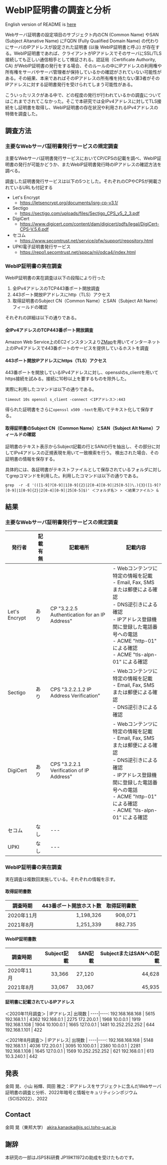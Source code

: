 WebIP証明書の調査と分析
====
English version of README is [here](/README.md)

Webサーバ証明書の設定項目のサブジェクト内のCN (Common Name) やSAN (Subject Altanative Name) にFQDN (Fully Qualified Domain Name) の代わりにサーバのIPアドレスが設定された証明書 (以後 WebIP証明書と呼ぶ) が存在する。WebIP証明書であれば、クライアントがIPアドレスでそのサーバにSSL/TLS接続しても正しい通信相手として検証される。認証局（Certificate Authority, CA) がWebIP証明書の発行をする場合、そのルールの中にIPアドレスの利用権や所有権をサーバやサーバ管理者が保持しているかの確認がされていない可能性がある。その結果、本来であればそのIPアドレスの所有権を持たない第3者がそのIPアドレスに対する証明書発行を受けられてしまう可能性がある。

こういったリスクがある中で、どの程度の発行が行われているかの調査についてはこれまでされてこなかった。そこで本研究では全IPv4アドレスに対してTLS接続をし証明書を取得し、WebIP証明書の存在状況や利用されるIPv4アドレスの特徴を調査した。

## 調査方法
### 主要なWebサーバ証明書発行サービスの規定調査
主要なWebサーバ証明書発行サービスにおいてCP/CPSの記載を調べ、WebIP証明書の発行が可能かどうか、またWebIP証明書発行時のIPアドレスの確認方法を調べる。

調査した証明書発行サービスは以下の5つとした。それぞれのCPやCPSが掲載されているURLも付記する
- Let's Encrypt
  - https://letsencrypt.org/documents/isrg-cp-v3.1/
- Sectigo
  - https://sectigo.com/uploads/files/Sectigo_CPS_v5_2_3.pdf
- DigiCert
  - https://www.digicert.com/content/dam/digicert/pdfs/legal/DigiCert-CPS-V.5.6.pdf
- セコム
  - https://www.secomtrust.net/service/pfw/support/repository.html
- UPKI電子証明書発行サービス
  - https://repo1.secomtrust.net/sppca/nii/odca4/index.html


### WebIP証明書の実在調査
WebIP証明書の実在調査は以下の段階により行った
1. 全IPv4アドレスのTCP443番ポート開放調査
2. 443ポート開放IPアドレスにhttp（TLS）アクセス
3. 取得証明書のSubject CN（Common Name）とSAN（Subject Alt Name）フィールドの確認

それぞれの詳細は以下の通りである。

#### 全IPv4アドレスのTCP443番ポート開放調査
Amazon Web Service上のEC2インスタンスより[ZMap](https://github.com/zmap/zmap)を用いてインターネット上のIPv4アドレスで443番ポートのサービスを提供しているホストを調査

#### 443ポート開放IPアドレスにhttps（TLS）アクセス
443番ポートを開放しているIPv4アドレスに対し、opensslのs_clientを用いてhttps接続を試みる。接続に10秒以上を要するものを除外した。

実際に利用したコマンドは以下の通りである。

~~~
timeout 10s openssl s_client -connect ＜IPアドレス＞:443
~~~

得られた証明書をさらに`openssl x509 -text`を用いてテキスト化して保存する。

#### 取得証明書のSubject CN（Common Name）とSAN（Subject Alt Name）フィールドの確認
証明書のテキスト表示からSubject記載の行とSANの行を抽出し、その部分に対してIPv4アドレスの正規表現を用いて一致検索を行う。
検出された場合、その証明書の情報を保存する。

具体的には、各証明書がテキストファイルとして保存されているフォルダに対してgrepコマンドを利用した。利用したコマンドは以下の通りである。
~~~
grep  -r -E '(([1-9]?[0-9]|1[0-9]{2}|2[0-4][0-9]|25[0-5])\.){3}([1-9]?[0-9]|1[0-9]{2}|2[0-4][0-9]|25[0-5]$)' ＜フォルダ名＞ > ＜結果ファイル＞ &
~~~

## 結果

### 主要なWebサーバ証明書発行サービスの規定調査
|発行者|記載有無|記載場所|記載内容|
----|----|----|----
|Let's Encrypt|あり|CP "3.2.2.5 Authentication for an IP Address"|- Webコンテンツに特定の情報を記載<br>- Email, Fax, SMSまたは郵便による確認<br>- DNS逆引きによる確認<br>- IPアドレス登録機関に登録した電話番号への電話<br>- ACME "http-01" による確認<br>- ACME "tls-alpn-01" による確認|
|Sectigo|あり|CPS "3.2.2.1.2 IP Address Verification"|- Webコンテンツに特定の情報を記載<br>- Email, Fax, SMSまたは郵便による確認<br>- DNS逆引きによる確認|
|DigiCert|あり|CPS "3.2.2.1 Verification of IP Address"|- Webコンテンツに特定の情報を記載<br>- Email, Fax, SMSまたは郵便による確認<br>- DNS逆引きによる確認<br>- IPアドレス登録機関に登録した電話番号への電話<br>- ACME "http-01" による確認<br>- ACME "tls-alpn-01" による確認|
|セコム|なし|---||
|UPKI|なし|---||



### WebIP証明書の実在調査
実在調査は複数回実施している。それぞれの情報を示す。

#### 取得証明書数
|調査時期|443番ポート開放ホスト数|取得証明書数|
----|----:|----:
2020年11月 | 1,198,326 | 908,071
2021年8月 | 1,251,339 | 882.735

#### WebIP証明書数
|調査時期|Subject記載|SAN記載|SubjectまたはSANへの記載
----|----:|----:|----:
2020年11月 | 33,366 | 27,120 | 44,628
2021年8月 | 33,067 | 33,067 | 45,935

#### 証明書に記載されているIPアドレス
＜2020年11月調査＞
| IPアドレス| 出現数 |
----|----:
192.168.168.168 | 5615
192.168.1.1 | 4362
192.168.0.1 | 2275
172.20.0.1 | 1968
10.0.0.1 | 1919
192.168.1.108 | 1904
10.100.0.1 | 1665
127.0.0.1 | 1481
10.252.252.252 | 644
192.168.1.101 | 422

＜2021年8月調査＞
| IPアドレス| 出現数 |
----|----:
192.168.168.168 | 5148
192.168.1.1 | 4036
172.20.0.1 | 3095
10.100.0.1 | 2380
10.0.0.1 | 2281
192.168.1.108 | 1645
127.0.0.1 | 1569
10.252.252.252 | 621
192.168.0.1 | 613
10.3.240.1 | 442



## 発表
金岡 晃、小山 裕輝、岡田 雅之：IPアドレスをサブジェクトに含んだWebサーバ証明書の調査と分析、2022年暗号と情報セキュリティシンポジウム（SCIS2022）、2022

## Contact
金岡 晃（東邦大学）
akira.kanaoka@is.sci.toho-u.ac.jp

## 謝辞
本研究の一部はJSPS科研費 JP19K11972の助成を受けたものです。

